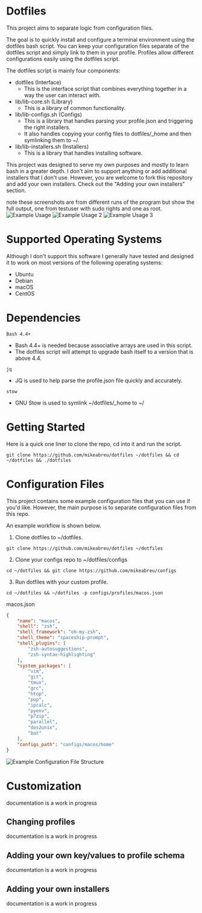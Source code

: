 # Dotfiles
This project aims to separate logic from configuration files.

The goal is to quickly install and configure a terminal environment using the dotfiles bash script. You can keep your configuration files separate of the dotfiles script and simply link to them in your profile. Profiles allow different configurations easily using the dotfiles script.

The dotfiles script is mainly four components:
- dotfiles (Interface)
    - This is the interface script that combines everything together in a way the user can interact with.
- lib/lib-core.sh (Library)
    - This is a library of common functionality.
- lib/lib-configs.sh (Configs)
    - This is a library that handles parsing your profile.json and triggering the right installers. 
    - It also handles copying your config files to dotfiles/_home and then symlinking them to ~/.
- lib/lib-installers.sh (Installers)
    - This is a library that handles installing software.

This project was designed to serve my own purposes and mostly to learn bash in a greater depth. I don't aim to support anything or add additional installers that I don't use. However, you are welcome to fork this repository and add your own installers. Check out the "Adding your own installers" section.

note these screenshots are from different runs of the program but show the full output, one from testuser with sudo rights and one as root.
![Example Usage](/screenshots/example_usage.png?raw=true "Example Usage")
![Example Usage 2](/screenshots/example_usage_2.png?raw=true "Example Usage 2")
![Example Usage 3](/screenshots/example_usage_3.png?raw=true "Example Usage 3")

# Supported Operating Systems
Although I don't support this software I generally have tested and designed it to work on most versions of the following operating systems:
- Ubuntu
- Debian
- macOS
- CentOS

# Dependencies

`Bash 4.4+`
- Bash 4.4+ is needed because associative arrays are used in this script.
- The dotfiles script will attempt to upgrade bash itself to a version that is above 4.4.

`jq`
- JQ is used to help parse the profile.json file quickly and accurately.

`stow`
- GNU Stow is used to symlink ~/dotfiles/_home to ~/

# Getting Started
Here is a quick one liner to clone the repo, cd into it and run the script.

```shell
git clone https://github.com/mikeabreu/dotfiles ~/dotfiles && cd ~/dotfiles && ./dotfiles 
```

# Configuration Files
This project contains some example configuration files that you can use if you'd like. However, the main purpose is to separate configuration files from this repo. 

An example workflow is shown below.

1. Clone dotfiles to ~/dotfiles.
```shell
git clone https://github.com/mikeabreu/dotfiles ~/dotfiles
```
2. Clone your configs repo to ~/dotfiles/configs
```shell
cd ~/dotfiles && git clone https://github.com/mikeabreu/configs
```
3. Run dotfiles with your custom profile.
```shell
cd ~/dotfiles && ~/dotfiles -p configs/profiles/macos.json
```
macos.json
```json
{
    "name": "macos",
    "shell": "zsh",
    "shell_framework": "oh-my-zsh",
    "shell_theme": "spaceship-prompt",
    "shell_plugins": [
        "zsh-autosuggestions",
        "zsh-syntax-highlighting"
    ],
    "system_packages": [
        "vim",
        "git",
        "tmux",
        "grc",
        "htop",
        "pup",
        "ipcalc",
        "pyenv",
        "p7zip",
        "parallel",
        "dos2unix",
        "bat"
    ],
    "configs_path": "configs/macos/home"
}
```
![Example Configuration File Structure](/screenshots/example_configuration_structure.png?raw=true "Example Configuration File Structure")

# Customization
documentation is a work in progress

## Changing profiles
documentation is a work in progress

## Adding your own key/values to profile schema
documentation is a work in progress

## Adding your own installers
documentation is a work in progress
